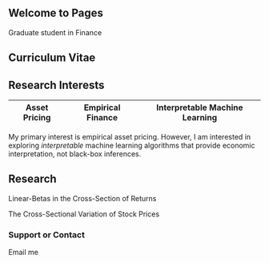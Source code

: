 ## Welcome to Pages

Graduate student in Finance

## Curriculum Vitae


## Research Interests
 Asset Pricing | Empirical Finance | Interpretable Machine Learning
 --------------|-------------------|-------------------------------

My primary interest is empirical asset pricing. However, I am interested in exploring _interpretable_ machine learning algorithms that provide economic interpretation, not black-box inferences.


## Research
Linear-Betas in the Cross-Section of Returns



The Cross-Sectional Variation of Stock Prices




### Support or Contact
Email me
